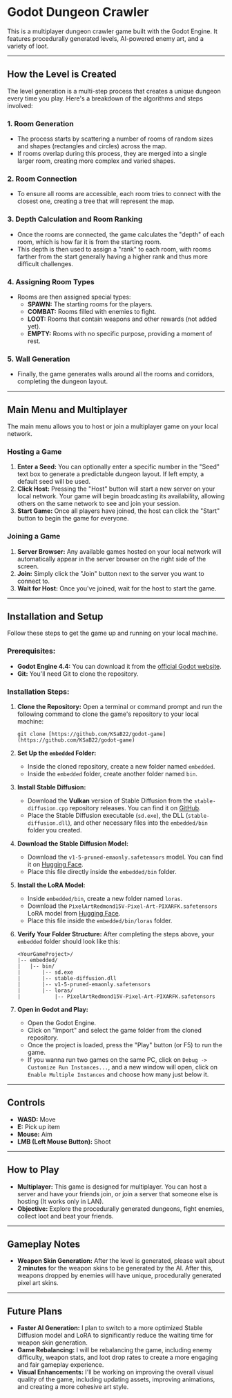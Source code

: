 # Godot Dungeon Crawler

This is a multiplayer dungeon crawler game built with the Godot Engine. It features procedurally generated levels, AI-powered enemy art, and a variety of loot.

***

## How the Level is Created

The level generation is a multi-step process that creates a unique dungeon every time you play. Here's a breakdown of the algorithms and steps involved:

### 1. Room Generation
* The process starts by scattering a number of rooms of random sizes and shapes (rectangles and circles) across the map.
* If rooms overlap during this process, they are merged into a single larger room, creating more complex and varied shapes.

### 2. Room Connection
* To ensure all rooms are accessible, each room tries to connect with the closest one, creating a tree that will represent the map.

### 3. Depth Calculation and Room Ranking
* Once the rooms are connected, the game calculates the "depth" of each room, which is how far it is from the starting room.
* This depth is then used to assign a "rank" to each room, with rooms farther from the start generally having a higher rank and thus more difficult challenges.

### 4. Assigning Room Types
* Rooms are then assigned special types:
    * **SPAWN:** The starting rooms for the players.
    * **COMBAT:** Rooms filled with enemies to fight.
    * **LOOT:** Rooms that contain weapons and other rewards (not added yet).
    * **EMPTY:** Rooms with no specific purpose, providing a moment of rest.

### 5. Wall Generation
* Finally, the game generates walls around all the rooms and corridors, completing the dungeon layout.

***

## Main Menu and Multiplayer

The main menu allows you to host or join a multiplayer game on your local network.

### Hosting a Game
1.  **Enter a Seed:** You can optionally enter a specific number in the "Seed" text box to generate a predictable dungeon layout. If left empty, a default seed will be used.
2.  **Click Host:** Pressing the "Host" button will start a new server on your local network. Your game will begin broadcasting its availability, allowing others on the same network to see and join your session.
3.  **Start Game:** Once all players have joined, the host can click the "Start" button to begin the game for everyone.

### Joining a Game
1.  **Server Browser:** Any available games hosted on your local network will automatically appear in the server browser on the right side of the screen.
2.  **Join:** Simply click the "Join" button next to the server you want to connect to.
3.  **Wait for Host:** Once you've joined, wait for the host to start the game.

***

## Installation and Setup

Follow these steps to get the game up and running on your local machine.

### Prerequisites:
* **Godot Engine 4.4:** You can download it from the [official Godot website](https://godotengine.org/download/archive/4.4-stable/).
* **Git:** You'll need Git to clone the repository.

### Installation Steps:
1.  **Clone the Repository:**
    Open a terminal or command prompt and run the following command to clone the game's repository to your local machine:
    ```
    git clone [https://github.com/KSaB22/godot-game](https://github.com/KSaB22/godot-game)
    ```
2.  **Set Up the `embedded` Folder:**
    * Inside the cloned repository, create a new folder named `embedded`.
    * Inside the `embedded` folder, create another folder named `bin`.

3.  **Install Stable Diffusion:**
    * Download the **Vulkan** version of Stable Diffusion from the `stable-diffusion.cpp` repository releases. You can find it on [GitHub](https://github.com/leejet/stable-diffusion.cpp/releases).
    * Place the Stable Diffusion executable (`sd.exe`), the DLL (`stable-diffusion.dll`), and other necessary files into the `embedded/bin` folder you created.

4.  **Download the Stable Diffusion Model:**
    * Download the `v1-5-pruned-emaonly.safetensors` model. You can find it on [Hugging Face](https://huggingface.co/stable-diffusion-v1-5/stable-diffusion-v1-5/blob/main/v1-5-pruned-emaonly.safetensors).
    * Place this file directly inside the `embedded/bin` folder.

5.  **Install the LoRA Model:**
    * Inside `embedded/bin`, create a new folder named `loras`.
    * Download the `PixelArtRedmond15V-Pixel-Art-PIXARFK.safetensors` LoRA model from [Hugging Face](https://huggingface.co/artificialguybr/pixelartredmond-1-5v-pixel-art-loras-for-sd-1-5).
    * Place this file inside the `embedded/bin/loras` folder.

6.  **Verify Your Folder Structure:**
    After completing the steps above, your `embedded` folder should look like this:
    ```
    <YourGameProject>/
    |-- embedded/
    |   |-- bin/
    |       |-- sd.exe
    |       |-- stable-diffusion.dll
    |       |-- v1-5-pruned-emaonly.safetensors
    |       |-- loras/
    |           |-- PixelArtRedmond15V-Pixel-Art-PIXARFK.safetensors
    ```
7.  **Open in Godot and Play:**
    * Open the Godot Engine.
    * Click on "Import" and select the game folder from the cloned repository.
    * Once the project is loaded, press the "Play" button (or F5) to run the game.
    * If you wanna run two games on the same PC, click on `Debug -> Customize Run Instances...`, and a new window will open, click on `Enable Multiple Instances` and choose how many just below it.
***

## Controls
* **WASD:** Move
* **E:** Pick up item
* **Mouse:** Aim
* **LMB (Left Mouse Button):** Shoot

***

## How to Play

* **Multiplayer:** This game is designed for multiplayer. You can host a server and have your friends join, or join a server that someone else is hosting (It works only in LAN).
* **Objective:** Explore the procedurally generated dungeons, fight enemies, collect loot and beat your friends.

***
## Gameplay Notes
* **Weapon Skin Generation:** After the level is generated, please wait about **2 minutes** for the weapon skins to be generated by the AI. After this, weapons dropped by enemies will have unique, procedurally generated pixel art skins.

***

## Future Plans

* **Faster AI Generation:** I plan to switch to a more optimized Stable Diffusion model and LoRA to significantly reduce the waiting time for weapon skin generation.
* **Game Rebalancing:** I will be rebalancing the game, including enemy difficulty, weapon stats, and loot drop rates to create a more engaging and fair gameplay experience.
* **Visual Enhancements:** I'll be working on improving the overall visual quality of the game, including updating assets, improving animations, and creating a more cohesive art style.